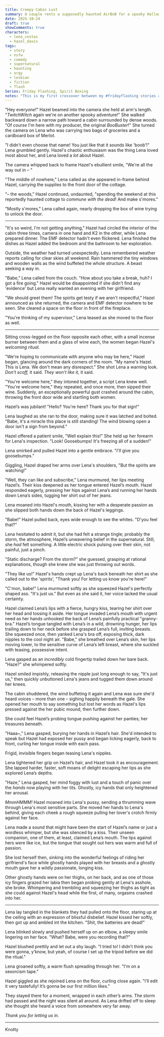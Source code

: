 ```yaml
---
title: Creepy Cabin Lust
summary: A couple rents a supposedly haunted AirBnB for a spooky Halloween getaway. The haunting turns out to be VERY interactive.
date: 2025-10-24
draft: true
showComments: true
characters:
  - lena_costas
  - hazel_davis
tags:
  - story
  - nsfw
  - comedy
  - supernatural
  - haunting
  - orgy
  - lesbian
  - fiction
  - flash
Series: Friday Flashing, Spirit Boxing
notes: "This is my first crossover between my #fridayflashing stories and my other stories, but it won't be the last. This one is just a light crossover, introducing us to Callie's friend and fellow influencer, Hazel, who we will eventually see in #spirit_boxing but so far has only been mentioned."
---
```

"Hey every*one*!" Hazel beamed into the camera she held at arm's length. "*TwitchWitch* again we're on another spooky adventure!"  She walked backward down a narrow path toward a cabin surrounded by dense woods.  "Of *course* I'm here with my producer, the original *BooBuster*!" She turned the camera on Lena who was carrying two bags of groceries and a cardboard box of Merlot.

"I didn't even choose that name! You just like that it sounds like 'boob'!" Lena grumbled gently. Hazel's chaotic enthusiasm was the thing Lena loved most about her, and Lena loved a *lot* about Hazel.

The camera whipped back to frame Hazel's ebullient smile, "We're all the way out in – "

"The middle of nowhere," Lena called as she appeared in-frame behind Hazel, carrying the supplies to the front door of the cottage.

"– the woods," Hazel continued, undaunted, "spending the weekend at this reportedly haunted cottage to *commune with the dead*!  And make s'mores."

"Mostly s'mores," Lena called again, nearly dropping the box of wine trying to unlock the door.

***

"It's so weird, I'm not getting anything," Hazel had circled the interior of the cabin three times, camera in one hand and K2 in the other, while Lena prepared dinner. The EMF detector hadn't even flickered. Lena finished the dishes as Hazel added the bedroom and the bathroom to her exploration.

Outside, the weather had turned unexpectedly. Lena remembered weather reports calling for clear skies all weekend. Rain hammered the tiny windows and wooden walls as the wind buffeted the whole structure. A beast seeking a way in.

"Babe," Lena called from the couch.  "How about you take a break, huh? I got a fire going." Hazel would be disappointed if she didn't find any 'evidence' but Lena really wanted an evening with her girlfriend.

"We should greet them! The spirits get testy if we aren't respectful," Hazel announced as she returned, the camera and EMF detector nowhere to be seen. She cleared a space on the floor in front of the fireplace.

"You're thinking of my supervisor," Lena teased as she moved to the floor as well.

***

Sitting cross-legged on the floor opposite each other, with a small incense burner between them and a glass of wine each, the women began Hazel's *welcoming ritual*.

"We're hoping to communicate with anyone who may be here," Hazel began, glancing around the dark corners of the room. "My name's Hazel. This is Lena. We don't mean any disrespect." She shot Lena a warning look. *Don't scoff,* it said. *They won't like it,* it said.

"You're welcome here," they intoned together, a script Lena knew well. "You're welcome here," they repeated, and once more, then sipped their wine. Suddenly, an exceptionally powerful gust crashed around the cabin, throwing the front door wide and startling both women.

Hazel’s was jubilant!  "Hello? You're here? Thank you for that sign!"

Lena laughed as she ran to the door, making sure it was latched and bolted.  "Babe, it's a miracle this place is still standing! The wind blowing open a door isn't a sign from beyond."

Hazel offered a patient smile, "Well explain this!" She held up her forearm for Lena's inspection.  "Look! Goosebumps! It's freezing all of a sudden!"

Lena smirked and pulled Hazel into a gentle embrace.  "*I'll* give you goosebumps."

Giggling, Hazel draped her arms over Lena's shoulders, "But the spirits are watching!"

"Well, they can like and subscribe," Lena murmured, her lips meeting Hazel’s. Their kiss deepened as her tongue entered Hazel’s mouth. Hazel responded eagerly, pressing her hips against Lena’s and running her hands down Lena’s sides, tugging her shirt out of her jeans.

Lena moaned into Hazel's mouth, kissing her with a desperate passion as she slipped both hands down the back of Hazel's leggings.

"Babe!" Hazel pulled back, eyes wide enough to see the whites. "D'you feel that?"

Lena hesitated to admit it, but she had felt a strange tingle; probably the storm, the atmosphere, Hazel’s unwavering belief in the supernatural. Still, she *had* felt something. A little electric shock pulsing over their skin, not painful, just a pinch. 

"Static discharge? From the storm?" she guessed, grasping at rational explanations, though she knew she was just throwing out words.

"They like us!" Hazel's hands crept up Lena's back beneath her shirt as she called out to the 'spirits', "Thank you! For letting us know you're here!"

"C'mon, babe!" Lena murmured softly as she squeezed Hazel's perfectly shaped ass. "It's just us." But even as she said it, her voice lacked the usual certainty.

Hazel claimed Lena’s lips with a fierce, hungry kiss, tearing her shirt over her head and tossing it aside. Her tongue invaded Lena’s mouth with urgent need as her hands unhooked the back of Lena’s painfully practical "granny-bra." Hazel’s tongue tangled with Lena’s in a wild, drowning hunger, her lips trailing down to her neck before she grasped Lena’s full, inviting breasts. She squeezed once, then yanked Lena's bra off, exposing thick, dark nipples to the cool night air. "Babe," she breathed over Lena’s skin, her lips moving lower, to the sensitive curve of Lena’s left breast, where she suckled with teasing, possessive intent.

Lena gasped as an *incredibly* cold fingertip trailed down her bare back.  "Haze?" she whimpered softly.

Hazel smiled impishly, releasing the nipple just long enough to say, "It's just us," then quickly unbuttoned Lena's jeans and tugged them down around her knees.

The cabin shuddered, the wind buffeting it again and Lena was sure she'd heard voices – more than one – sighing happily beneath the gale. She opened her mouth to say something but lost her words as Hazel's lips pressed against the her pubic mound, then further down.

She could feel Hazel’s probing tongue pushing against her panties; her treasures beneath.

"Haaa~," Lena gasped, burying her hands in Hazel’s hair. She'd intended to speak but Hazel had exposed her pussy and began licking eagerly, back to front, curling her tongue inside with each pass.

Frigid, invisible fingers began teasing Lena's nipples.

Lena tightened her grip on Hazel’s hair, and Hazel took it as encouragement. She lapped harder, faster, soft moans of delight escaping her lips as she explored Lena’s depths.

"Haze," Lena gasped, her mind foggy with lust and a touch of panic over the *hands* now playing with her tits. Ghostly, icy hands that only heightened her arousal.

*MmmHMMM!* Hazel moaned into Lena's pussy, sending a thrumming wave through Lena's most sensitive parts.  She moved her hands to Lena's behind, giving each cheek a rough squeeze pulling her lover's crotch firmly against her face.

Lena made a sound that might have been the start of Hazel’s name or just a wordless whimper, but she was silenced by a kiss. Their unseen companion, one of them, at least, claimed Lena’s mouth. The lips against hers were like ice, but the tongue that sought out hers was warm and full of passion.

She lost herself then, sinking into the wonderful feelings of riding her girlfriend's face while ghostly hands played with her breasts and a ghostly mouth gave her a wildly passionate, longing kiss.

Other ghostly hands were on her thighs, on her back, and as one of those icy fingers grazed her labia then began probing gently at Lena's asshole, she broke.  Whimpering and trembling and squeezing her thighs as tight as she could against Hazel's head while the first, of many, orgasms crashed into her.

***

Lena lay tangled in the blankets they had pulled onto the floor, staring up at the ceiling with an expression of blissful disbelief. Hazel kissed her softly, then got up and ambled int the kitchen.  "Shit, the batteries are dead!"

Lena blinked slowly and pushed herself up on an elbow, a sleepy smile lingering on her face.   "What? Babe, were you recording that?"

Hazel blushed prettily and let out a shy laugh.  "I tried to! I didn’t think you were gonna, y’know, but yeah, of course I set up the tripod before we did the ritual."

Lena groaned softly, a warm flush spreading through her. "I'm on a sexorcism tape."

Hazel giggled as she rejoined Lena on the floor, curling close again.  "I’ll edit it very tastefully! It’s gonna be our first million likes."

They stayed there for a moment, wrapped in each other’s arms. The storm had passed and the night was silent all around. As Lena drifted off to sleep she thought she heard a voice from somewhere very far away.

*Thank you for letting us in.*

***
<signature>Knotty</signature>
